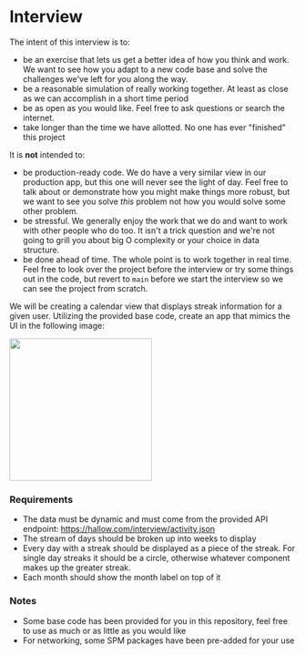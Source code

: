 # Interview

The intent of this interview is to:
- be an exercise that lets us get a better idea of how you think and work. We want to see how you adapt to a new code base and solve the challenges we've left for you along the way.
- be a reasonable simulation of really working together. At least as close as we can accomplish in a short time period
- be as open as you would like. Feel free to ask questions or search the internet.
- take longer than the time we have allotted. No one has ever "finished" this project

It is **not** intended to:
- be production-ready code. We do have a very similar view in our production app, but this one will never see the light of day. Feel free to talk about or demonstrate how you might make things more robust, but we want to see you solve _this_ problem not how you would solve some other problem.
- be stressful. We generally enjoy the work that we do and want to work with other people who do too. It isn't a trick question and we're not going to grill you about big O complexity or your choice in data structure.
- be done ahead of time. The whole point is to work together in real time. Feel free to look over the project before the interview or try some things out in the code, but revert to `main` before we start the interview so we can see the project from scratch.

We will be creating a calendar view that displays streak information for a given user.
Utilizing the provided base code, create an app that mimics the UI in the following image:

<img src="https://hallow.app/interview/ios_template.png" width="250">

### Requirements
* The data must be dynamic and must come from the provided API endpoint:
	https://hallow.com/interview/activity.json
* The stream of days should be broken up into weeks to display
* Every day with a streak should be displayed as a piece of the streak. For single day streaks it should be a circle, otherwise whatever component makes up the greater streak.
* Each month should show the month label on top of it

### Notes
* Some base code has been provided for you in this repository, feel free to use as much or as little as you would like
* For networking, some SPM packages have been pre-added for your use

